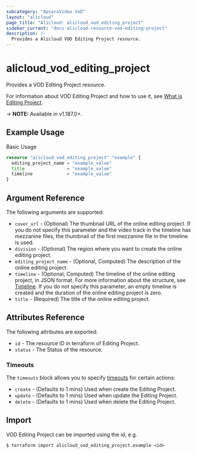 ```yaml
---
subcategory: "ApsaraVideo VoD"
layout: "alicloud"
page_title: "Alicloud: alicloud_vod_editing_project"
sidebar_current: "docs-alicloud-resource-vod-editing-project"
description: |-
  Provides a Alicloud VOD Editing Project resource.
---
```


# alicloud\_vod\_editing\_project

Provides a VOD Editing Project resource.

For information about VOD Editing Project and how to use it, see [What is Editing Project](https://www.alibabacloud.com/help/en/apsaravideo-for-vod/latest/addeditingproject#doc-api-vod-AddEditingProject).

-> **NOTE:** Available in v1.187.0+.

## Example Usage

Basic Usage

```terraform
resource "alicloud_vod_editing_project" "example" {
  editing_project_name = "example_value"
  title                = "example_value"
  timeline             = "example_value"
}
```

## Argument Reference

The following arguments are supported:

* `cover_url` - (Optional) The thumbnail URL of the online editing project. If you do not specify this parameter and the video track in the timeline has mezzanine files, the thumbnail of the first mezzanine file in the timeline is used.
* `division` - (Optional) The region where you want to create the online editing project.
* `editing_project_name` - (Optional, Computed) The description of the online editing project.
* `timeline` - (Optional, Computed) The timeline of the online editing project, in JSON format. For more information about the structure, see [Timeline](https://www.alibabacloud.com/help/en/apsaravideo-for-vod/latest/basic-structures). If you do not specify this parameter, an empty timeline is created and the duration of the online editing project is zero.
* `title` - (Required) The title of the online editing project.

## Attributes Reference

The following attributes are exported:

* `id` - The resource ID in terraform of Editing Project.
* `status` - The Status of the resource.

### Timeouts

The `timeouts` block allows you to specify [timeouts](https://www.terraform.io/docs/configuration-0-11/resources.html#timeouts) for certain actions:

* `create` - (Defaults to 1 mins) Used when create the Editing Project.
* `update` - (Defaults to 1 mins) Used when update the Editing Project.
* `delete` - (Defaults to 1 mins) Used when delete the Editing Project.


## Import

VOD Editing Project can be imported using the id, e.g.

```shell
$ terraform import alicloud_vod_editing_project.example <id>
```